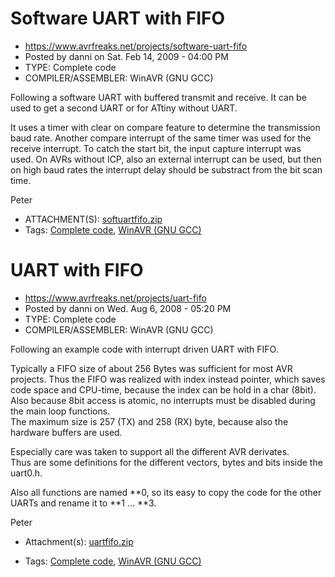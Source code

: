 # Software UART with FIFO
* https://www.avrfreaks.net/projects/software-uart-fifo
* Posted by danni on Sat. Feb 14, 2009 - 04:00 PM
* TYPE: Complete code
* COMPILER/ASSEMBLER: WinAVR (GNU GCC)

Following a software UART with buffered transmit and receive.
It can be used to get a second UART or for ATtiny without UART.

It uses a timer with clear on compare feature to determine the transmission baud rate.
Another compare interrupt of the same timer was used for the receive interrupt.
To catch the start bit, the input capture interrupt was used.
On AVRs without ICP, also an external interrupt can be used, but then on high baud rates the interrupt delay should be substract from the bit scan time.

Peter

* ATTACHMENT(S): 
[softuartfifo.zip](https://www.avrfreaks.net/sites/default/files/project_files/softuartfifo.zip)
* Tags: [Complete code](https://www.avrfreaks.net/projects-types/complete-code), [WinAVR (GNU GCC)](https://www.avrfreaks.net/compilers/winavr-gnu-gcc)

# UART with FIFO
* https://www.avrfreaks.net/projects/uart-fifo
* Posted by danni on Wed. Aug 6, 2008 - 05:20 PM
* TYPE: Complete code
* COMPILER/ASSEMBLER: WinAVR (GNU GCC)

Following an example code with interrupt driven UART with FIFO.

Typically a FIFO size of about 256 Bytes was sufficient for most AVR projects. Thus the FIFO was realized with index instead pointer, which saves code space and CPU-time, because the index can be hold in a char (8bit).  
Also because 8bit access is atomic, no interrupts must be disabled during the main loop functions.  
The maximum size is 257 (TX) and 258 (RX) byte, because also the hardware buffers are used.

Especially care was taken to support all the different AVR derivates.  
Thus are some definitions for the different vectors, bytes and bits inside the uart0.h.

Also all functions are named **0, so its easy to copy the code for the other UARTs and rename it to **1 ... **3.

Peter

* Attachment(s): 
[uartfifo.zip](https://www.avrfreaks.net/sites/default/files/project_files/uartfifo.zip)

* Tags: [Complete code](https://www.avrfreaks.net/projects-types/complete-code), [WinAVR (GNU GCC)](https://www.avrfreaks.net/compilers/winavr-gnu-gcc)
